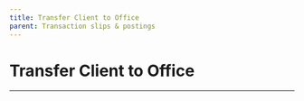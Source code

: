 ```yaml
---
title: Transfer Client to Office
parent: Transaction slips & postings
---
```


# Transfer Client to Office

---
